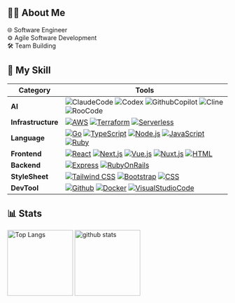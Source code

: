 ## 🙋‍♂️ About Me

🌐 Software Engineer\
⚙️ Agile Software Development\
🛠️ Team Building

## 📝 My Skill
<!--
#### Currently studying...
-->

Category | Tools
--- | ---
**AI** | ![ClaudeCode](https://img.shields.io/badge/-ClaudeCode-F0EEE5.svg?logo=claude&style=flat-square&logoColor=D97756) ![Codex](https://img.shields.io/badge/-Codex-000000.svg?logo=codex&style=flat-square&logoColor=white) ![GithubCopilot](https://img.shields.io/badge/-GithubCopilot-000000.svg?logo=githubcopilot&style=flat-square&logoColor=white) ![Cline](https://img.shields.io/badge/-Cline-000000.svg?logo=cline&style=flat-square&logoColor=white) ![RooCode](https://img.shields.io/badge/-RooCode-000000.svg?logo=roocodestyle=flat-square&logoColor=white)
**Infrastructure** | [![AWS](https://custom-icon-badges.demolab.com/badge/AWS-%23FF9900.svg?logo=aws&logoColor=white)](https://aws.amazon.com/jp/) [![Terraform](https://img.shields.io/badge/-Terraform-844FBA.svg?logo=terraform&style=flat-square&logoColor=white)](https://www.docker.com/) [![Serverless](https://img.shields.io/badge/-Serverless-FD5750.svg?logo=Serverless&style=flat-square&logoColor=white)](https://www.serverless.com/)
**Language** | [![Go](https://img.shields.io/badge/-Go-00ADD8.svg?logo=Go&style=flat-square&logoColor=white)](https://go.dev/) [![TypeScript](https://img.shields.io/badge/-TypeScript-3178C6.svg?logo=TypeScript&style=flat-square&logoColor=white)](https://www.typescriptlang.org/) [![Node.js](https://img.shields.io/badge/-Node.js-339933.svg?logo=Node.js&style=flat-square&logoColor=black)](https://developer.mozilla.org/en-US/docs/Web/JavaScript) [![JavaScript](https://img.shields.io/badge/-JavaScript-F7DF1E.svg?logo=javascript&style=flat-square&logoColor=black)](https://developer.mozilla.org/en-US/docs/Web/JavaScript) [![Ruby](https://img.shields.io/badge/-Ruby-CC342D.svg?logo=ruby&style=flat-square&logoColor=white)](https://www.ruby-lang.org/)
**Frontend** | [![React](https://img.shields.io/badge/-React-61DAFB.svg?logo=react&style=flat-square&logoColor=white)](https://ja.react.dev/) [![Next.js](https://img.shields.io/badge/-Next.js-000000.svg?logo=next.js&style=flat-square&logoColor=white)](https://nextjs.org/) [![Vue.js](https://img.shields.io/badge/-Vue.js-4FC08D.svg?logo=vue.js&style=flat-square&logoColor=white)](https://ja.vuejs.org/) [![Nuxt.js](https://img.shields.io/badge/-Nuxt.js-00DC82.svg?logo=nuxt.js&style=flat-square&logoColor=white)](https://nuxt.com/) [![HTML](https://img.shields.io/badge/-HTML5-E34F26.svg?logo=html5&style=flat-square&logoColor=white)](https://developer.mozilla.org/en-US/docs/Web/Guide/HTML)
**Backend** | [![Express](https://img.shields.io/badge/-Express-000000.svg?logo=express&style=flat-square&logoColor=white)](https://expressjs.com/ja/) [![RubyOnRails](https://img.shields.io/badge/-Ruby%20on%20Rails-CC0000.svg?logo=ruby-on-rails&style=flat-square&logoColor=white)](https://rubyonrails.org/)
**StyleSheet** | [![Tailwind CSS](https://img.shields.io/badge/-Tailwind%20CSS-06B6D4.svg?logo=Tailwind-css&style=flat-square&logoColor=white)](https://tailwindcss.com/) [![Bootstrap](https://img.shields.io/badge/-Bootstrap-7952B3.svg?logo=bootstrap&style=flat-square&logoColor=white)](https://getbootstrap.jp/) [![CSS](https://img.shields.io/badge/-CSS3-1572B6.svg?logo=css3&style=flat-square&logoColor=white)](https://developer.mozilla.org/en-US/docs/Web/CSS)
**DevTool** | [![Github](https://img.shields.io/badge/-Github-181717.svg?logo=github&style=flat-square&logoColor=white)]() [![Docker](https://img.shields.io/badge/-Docker-2496ED.svg?logo=docker&style=flat-square&logoColor=white)](https://www.docker.com/) [![VisualStudioCode](https://img.shields.io/badge/-Visual%20Studio%20Code-007ACC.svg?logo=visual-studio-code&style=flat-square&logoColor=white)]()

## 📊 Stats

<!--
https://qiita.com/twrcd1227/items/cb6534112bbdeb74ae10
<p align="left"> 
  <img alt="Top Langs" height="150px" src="https://github-readme-stats.vercel.app/api/top-langs/?username=NaokiIshimura&layout=compact&count_private=true&show_icons=true&theme=tokyonight" />
  <img alt="github stats" height="150px" src="https://github-readme-stats.vercel.app/api?username=NaokiIshimura&count_private=true&show_icons=true&show_icons=true&theme=tokyonight" />
</p>

https://zenn.dev/pageo/articles/a9acf452a84003
-->
<p align="left"> 
  <img alt="Top Langs" height="150px" src="https://github-readme-stats-gray-ten-31.vercel.app/api/top-langs/?username=NaokiIshimura&layout=compact&count_private=true&show_icons=true&theme=tokyonight" />
  <img alt="github stats" height="150px" src="https://github-readme-stats-gray-ten-31.vercel.app/api?username=NaokiIshimura&count_private=true&show_icons=true&show_icons=true&theme=tokyonight" />
</p>

<!--
##### Examples
I can build infrastructure like.

<img alt="SNQ-2001" src="img/AWS-Architecture-Microservice.drawio.png" width="50%" height="100%">
<img alt="SNQ-2001" src="img/AWS-Architecture-Container.drawio.png" width="50%" height="100%">
-->

<!-- Simple Icons
https://simpleicons.org/
-->

<!--
**NaokiIshimura/NaokiIshimura** is a ✨ _special_ ✨ repository because its `README.md` (this file) appears on your GitHub profile.

Here are some ideas to get you started:

- 🔭 I’m currently working on ...
- 🌱 I’m currently learning ...
- 👯 I’m looking to collaborate on ...
- 🤔 I’m looking for help with ...
- 💬 Ask me about ...
- 📫 How to reach me: ...
- 😄 Pronouns: ...
- ⚡ Fun fact: ...
-->
